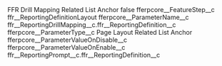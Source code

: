 <?xml version="1.0" encoding="UTF-8"?>
<CustomMetadata xmlns="http://soap.sforce.com/2006/04/metadata" xmlns:xsi="http://www.w3.org/2001/XMLSchema-instance" xmlns:xsd="http://www.w3.org/2001/XMLSchema">
    <label>FFR Drill Mapping Related List Anchor</label>
    <protected>false</protected>
    <values>
        <field>fferpcore__FeatureStep__c</field>
        <value xsi:type="xsd:string">ffr__ReportingDefinitionLayout</value>
    </values>
    <values>
        <field>fferpcore__ParameterName__c</field>
        <value xsi:type="xsd:string">ffr__ReportingDrillMapping__c.ffr__ReportingDefinition__c</value>
    </values>
    <values>
        <field>fferpcore__ParameterType__c</field>
        <value xsi:type="xsd:string">Page Layout Related List Anchor</value>
    </values>
    <values>
        <field>fferpcore__ParameterValueOnDisable__c</field>
        <value xsi:nil="true"/>
    </values>
    <values>
        <field>fferpcore__ParameterValueOnEnable__c</field>
        <value xsi:type="xsd:string">ffr__ReportingPrompt__c.ffr__ReportingDefinition__c</value>
    </values>
</CustomMetadata>
